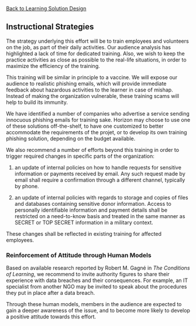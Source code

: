 [Back to Learning Solution Design](600-LEARNING-SOLUTION-DESIGN.md)
## Instructional Strategies

The strategy underlying this effort will be to train employees and volunteers
on the job, as part of their daily activities. Our audience analysis has
highlighted a lack of time for dedicated training. Also, we wish to keep
the practice activities as close as possible to the real-life situations,
in order to maximize the efficiency of the training.

This training will be similar in principle to a vaccine. We will expose
our audience to realistic phishing emails, which will provide immediate
feedback about hazardous activities to the learner in case of mishap.
Instead of making the organization vulnerable, these training scams
will help to build its immunity.

We have identified a number of companies who advertise a service
sending innocuous phishing emails for training sake. Horizon may
choose to use one of these solutions off-the-shelf, to have one customized
to better accommodate the requirements of the projet, or to develop its own
training phishing solution, depending on the budget available.

We also recommend a number of efforts beyond this training in order
to trigger required changes in specific parts of the organization:

1. an update of internal policies on how to handle requests for sensitive
information or payments received by email. Any such request made by email
shall require a confirmation through a different channel, typically by phone.

2. an update of internal policies with regards to storage and copies of
files and databases containing sensitive donor information. Access to
personally identifiable information and payment details shall be restricted
on a need-to-know basis and treated in the same manner as SECRET or TOP SECRET
information in a military context.

These changes shall be reflected in existing training for affected employees.

### Reinforcement of Attitude through Human Models

Based on available research reported by Robert M. Gagné in
*The Conditions of Learning*, we recommend to invite authority figures
to share their experience with data breaches and their consequences.
For example, an IT specialist from another NGO may be invited to speak
about the procedures they put in place after a data breach.

Through these human models, members in the audience are expected to gain a
deeper awareness of the issue, and to become more likely to develop a positive
attitude towards this effort.
